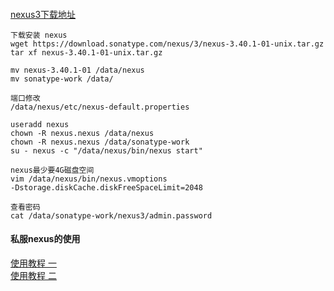 ####

[nexus3下载地址](https://help.sonatype.com/repomanager3/product-information/download)
``` shell
下载安装 nexus
wget https://download.sonatype.com/nexus/3/nexus-3.40.1-01-unix.tar.gz
tar xf nexus-3.40.1-01-unix.tar.gz

mv nexus-3.40.1-01 /data/nexus
mv sonatype-work /data/

端口修改
/data/nexus/etc/nexus-default.properties

useradd nexus
chown -R nexus.nexus /data/nexus
chown -R nexus.nexus /data/sonatype-work
su - nexus -c "/data/nexus/bin/nexus start"

nexus最少要4G磁盘空间
vim /data/nexus/bin/nexus.vmoptions
-Dstorage.diskCache.diskFreeSpaceLimit=2048

查看密码
cat /data/sonatype-work/nexus3/admin.password 
```

#### 私服nexus的使用
[使用教程 一](https://www.toobug.cn/post/4118.html)  
[使用教程 二](https://www.xncoding.com/2017/09/02/tool/nexus.html)

